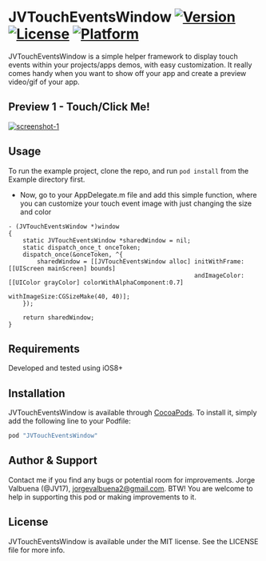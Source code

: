 # JVTouchEventsWindow [![Version](https://img.shields.io/cocoapods/v/JVTouchEventsWindow.svg?style=flat)](http://cocoapods.org/pods/JVTouchEventsWindow) [![License](https://img.shields.io/cocoapods/l/JVTouchEventsWindow.svg?style=flat)](http://cocoapods.org/pods/JVTouchEventsWindow) [![Platform](https://img.shields.io/cocoapods/p/JVTouchEventsWindow.svg?style=flat)](http://cocoapods.org/pods/JVTouchEventsWindow)

JVTouchEventsWindow is a simple helper framework to display touch events within your projects/apps demos, with easy customization. It really comes handy when you want to show off your app and create a preview video/gif of your app.

## Preview 1 - Touch/Click Me!

<a href="http://www.youtube.com/watch?feature=player_embedded&v=yNs673psFhE?autoplay=1" target="_blank">![screenshot-1](Previews/preview1.gif)</a>

## Usage

To run the example project, clone the repo, and run `pod install` from the Example directory first.

* Now, go to your AppDelegate.m file and add this simple function, where you can customize your touch event image with just changing the size and color

```objc
- (JVTouchEventsWindow *)window
{
    static JVTouchEventsWindow *sharedWindow = nil;
    static dispatch_once_t onceToken;
    dispatch_once(&onceToken, ^{
        sharedWindow = [[JVTouchEventsWindow alloc] initWithFrame:[[UIScreen mainScreen] bounds]
                                                    andImageColor:[[UIColor grayColor] colorWithAlphaComponent:0.7]
                                                    withImageSize:CGSizeMake(40, 40)];
    });

    return sharedWindow;
}
```

## Requirements

Developed and tested using iOS8+

## Installation

JVTouchEventsWindow is available through [CocoaPods](http://cocoapods.org). To install
it, simply add the following line to your Podfile:

```ruby
pod "JVTouchEventsWindow"
```

## Author & Support

Contact me if you find any bugs or potential room for improvements. Jorge Valbuena (@JV17), jorgevalbuena2@gmail.com. BTW! You are welcome to help in supporting this pod or making improvements to it.

## License

JVTouchEventsWindow is available under the MIT license. See the LICENSE file for more info.